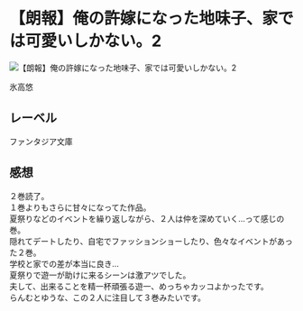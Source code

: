# 【朗報】俺の許嫁になった地味子、家では可愛いしかない。2

![【朗報】俺の許嫁になった地味子、家では可愛いしかない。2](https://i.imgur.com/gHjFI7A.png)

氷高悠

## レーベル

ファンタジア文庫

## 感想

２巻読了。  
１巻よりもさらに甘々になってた作品。  
夏祭りなどのイベントを繰り返しながら、２人は仲を深めていく…って感じの巻。  
隠れてデートしたり、自宅でファッションショーしたり、色々なイベントがあった２巻。  
学校と家での差が本当に良き…  
夏祭りで遊一が助けに来るシーンは激アツでした。  
夫して、出来ることを精一杯頑張る遊一、めっちゃカッコよかったです。  
らんむとゆうな、この２人に注目して３巻みたいです。  
